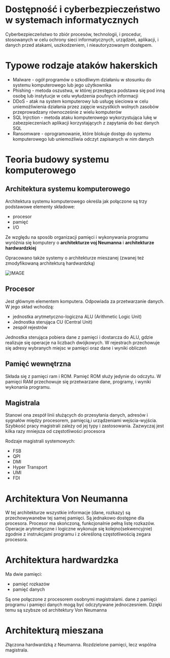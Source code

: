 # Dostępność i cyberbezpieczeństwo w systemach informatycznych
Cyberbezpieczeństwo to zbiór procesów, technologii, i procedur, stosowanych w celu ochrony sieci informatycznych, urządzeń, aplikacji, i danych przed atakami, uszkodzeniem, i nieautoryzowanym dostępem.
# Typowe rodzaje ataków hakerskich
- Malware - ogół programów o szkodliwym działaniu w stosunku do systemu komputerowego lub jego użytkownika
- Phishing - metoda oszustwa, w której przestępca podstawa się pod inną osobę lub instytucje w celu wyłudzenia poufnych informacji
- DDoS - atak na system komputerowy lub usługę sieciowa w celu uniemożliwienia działania przez zajęcie wszystkich wolnych zasobów przeprowadzany równocześnie z wielu komputerów
- SQL Injrction - metoda ataku komputerowego wykorzystująca lukę w zabezpieczeniach aplikacji korzystających z zapytania do baz danych SQL
- Ransomware - oprogramowanie, które blokuje dostęp do systemu komputerowego lub uniemożliwia odczyt zapisanych w nim danych

# Teoria budowy systemu komputerowego 
## Architektura systemu komputerowego
Architektura systemu komputerowego określa jak połączone są trzy podstawowe elementy składowe:
- procesor
- pamięć 
- I/O

Ze względu na sposób organizacji pamięci i wykonywania programu wyróżnia się komputery o **architekturze voj Neumanna** i **architekturze hardwardzkiej**

Opracowano także systemy o architekturze mieszanej (zwanej też zmodyfikowaną architekturą hardwardzką)

![IMAGE](https://encrypted-tbn0.gstatic.com/images?q=tbn:ANd9GcSrWHzIPHNtD9Dov67vhz0dH4YbCU7pxak55g&usqp=CAU)

## Procesor
Jest głównym elementem komputera. Odpowiada za przetwarzanie danych. W jego skład wchodzą:
- jednostka arytmetyczno-logiczna ALU (Arithmetic Logic Unit)
- Jednostka sterująca CU (Central Unit)
- zespół rejestrów

Jednostka sterująca pobiera dane z pamięci i dostarcza do ALU, gdzie realizuje się operacje na liczbach dwójkowych. W rejestrach przechowuje się adresy wybranych miejsc w pamięci oraz dane i wyniki obliczeń 

## Pamięć wewnętrzna
Składa się z pamięci ram i ROM. Pamięć ROM służy jedynie do odczytu. W pamięci RAM przechowuje się przetwarzane dane, programy, i wyniki wykonania programu.

## Magistrala
Stanowi ona zespół linii służących do przesyłania danych, adresów i sygnałów między procesorem, pamięcią,i urządzeniami wejścia-wyjścia. Szybkość pracy magistrali zależy od jej typy i zastosowania. Zazwyczaj jest kilka razy mniejsza od częstotliwości procesora

Rodzaje magistrali systemowych:
- FSB
- QPI
- DMI
- Hyper Transport
- UMI
- FDI

# Architektura Von Neumanna
W tej architekturze wszystkie informacje (dane, rozkazy) są przechowywanebw tej samej pamięci. Są jednakowo dostępne dla procesora. Procesor ma skończoną, funkcjonalnie pełną listę rozkazów. Operacje arytmetyczne i logiczne wykonuje się kolejno(sekwencyjnie) zgodnie z instrukcjami programu i z określoną częstotliwością zegara procesora.

# Architektura hardwardzka
 Ma dwie pamięci:
- pamięć rozkazów
- pamięć danych

Są one połączone z procesorem osobnymi magistralami. dane z pamięci programu i pamięci danych mogą być odczytywane jednoczesniem. Dzięki temu są szybsze od architektury Von Neumanna 

# Architekturą mieszana
Złączona hardwardzką z Neumanna. Rozdzielone pamięci, lecz wspólna magistrala.